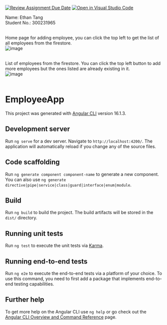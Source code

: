 [![Review Assignment Due Date](https://classroom.github.com/assets/deadline-readme-button-22041afd0340ce965d47ae6ef1cefeee28c7c493a6346c4f15d667ab976d596c.svg)](https://classroom.github.com/a/WrimemQv)
[![Open in Visual Studio Code](https://classroom.github.com/assets/open-in-vscode-2e0aaae1b6195c2367325f4f02e2d04e9abb55f0b24a779b69b11b9e10269abc.svg)](https://classroom.github.com/online_ide?assignment_repo_id=16364675&assignment_repo_type=AssignmentRepo)

Name: Ethan Tang <br /> 
Student No.: 300231965 <br /> <br /> 

Home page for adding employee, you can click the top left to get the list of all employees from the firestore. <br /> 
![image](https://github.com/user-attachments/assets/d397feac-9f40-4cc0-860b-f8e693d70505) <br />  <br /> 

List of employees from the firestore. You can click the top left button to add more employees but the ones listed are already existing in it.  <br /> 
![image](https://github.com/user-attachments/assets/c93735ba-373c-4f66-9312-bf7a1537d87d)
 <br />  <br /> 


# EmployeeApp

This project was generated with [Angular CLI](https://github.com/angular/angular-cli) version 16.1.3.

## Development server

Run `ng serve` for a dev server. Navigate to `http://localhost:4200/`. The application will automatically reload if you change any of the source files.

## Code scaffolding

Run `ng generate component component-name` to generate a new component. You can also use `ng generate directive|pipe|service|class|guard|interface|enum|module`.

## Build

Run `ng build` to build the project. The build artifacts will be stored in the `dist/` directory.

## Running unit tests

Run `ng test` to execute the unit tests via [Karma](https://karma-runner.github.io).

## Running end-to-end tests

Run `ng e2e` to execute the end-to-end tests via a platform of your choice. To use this command, you need to first add a package that implements end-to-end testing capabilities.

## Further help

To get more help on the Angular CLI use `ng help` or go check out the [Angular CLI Overview and Command Reference](https://angular.io/cli) page.

